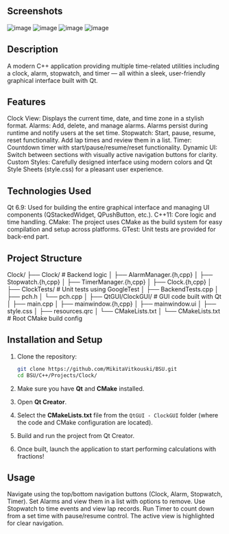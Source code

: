 ## Screenshots
![image](https://github.com/user-attachments/assets/e97d4dbc-1f9c-4bcf-a8ff-bef7a067b7d6)
![image](https://github.com/user-attachments/assets/e58d05e5-6a8a-4ddb-be54-484ff2a46ab0)
![image](https://github.com/user-attachments/assets/719558fc-2572-4c63-a5d8-ea80d641ac42)
![image](https://github.com/user-attachments/assets/1496626f-701f-4c8e-a974-bd66c1b1c5e2)

## Description
A modern C++ application providing multiple time-related utilities including a clock, alarm, stopwatch, and timer — all within a sleek, user-friendly graphical interface built with Qt.

## Features
Clock View: Displays the current time, date, and time zone in a stylish format.
Alarms: Add, delete, and manage alarms. Alarms persist during runtime and notify users at the set time.
Stopwatch: Start, pause, resume, reset functionality. Add lap times and review them in a list.
Timer: Countdown timer with start/pause/resume/reset functionality.
Dynamic UI: Switch between sections with visually active navigation buttons for clarity.
Custom Styles: Carefully designed interface using modern colors and Qt Style Sheets (style.css) for a pleasant user experience.

## Technologies Used

Qt 6.9: Used for building the entire graphical interface and managing UI components (QStackedWidget, QPushButton, etc.).
C++11: Core logic and time handling.
CMake: The project uses CMake as the build system for easy compilation and setup across platforms.
GTest: Unit tests are provided for back-end part.

## Project Structure

Clock/
├── Clock/                        # Backend logic
│   ├── AlarmManager.{h,cpp}
│   ├── Stopwatch.{h,cpp}
│   ├── TimerManager.{h,cpp}
│   ├── Clock.{h,cpp}
│
├── ClockTests/                  # Unit tests using GoogleTest
│   ├── BackendTests.cpp
│   ├── pch.h
│   └── pch.cpp
│
├── QtGUI/ClockGUI/              # GUI code built with Qt
│   ├── main.cpp
│   ├── mainwindow.{h,cpp}
│   ├── mainwindow.ui
│   ├── style.css
│   ├── resources.qrc
│   └── CMakeLists.txt
│
└── CMakeLists.txt               # Root CMake build config

## Installation and Setup

1. Clone the repository:

   ```bash
   git clone https://github.com/MikitaVitkouski/BSU.git
   cd BSU/C++/Projects/Clock/
   ```

2. Make sure you have **Qt** and **CMake** installed.

3. Open **Qt Creator**.

4. Select the **CMakeLists.txt** file from the `QtGUI - ClockGUI` folder (where the code and CMake configuration are located).

5. Build and run the project from Qt Creator.

6. Once built, launch the application to start performing calculations with fractions!

## Usage

Navigate using the top/bottom navigation buttons (Clock, Alarm, Stopwatch, Timer).
Set Alarms and view them in a list with options to remove.
Use Stopwatch to time events and view lap records.
Run Timer to count down from a set time with pause/resume control.
The active view is highlighted for clear navigation.
